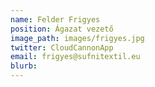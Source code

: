 ```yaml
---
name: Felder Frigyes
position: Ágazat vezető
image_path: images/frigyes.jpg
twitter: CloudCannonApp
email: frigyes@sufnitextil.eu
blurb: 
---
```

